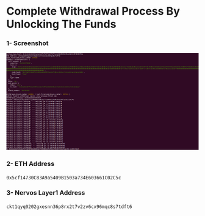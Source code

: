 # Complete Withdrawal Process By Unlocking The Funds

### 1- Screenshot

<img src="https://github.com/uguryuksel/nervos-hack/blob/master/task10-Unlock/unlock.png" />

### 2- ETH Address

```0x5cf14730C83A9a5409B1503a734E603661C02C5c```

### 3- Nervos Layer1 Address

```ckt1qyq0202gxesnn36p8rx2t7v2zv6cx96mqc8s7tdft6```
